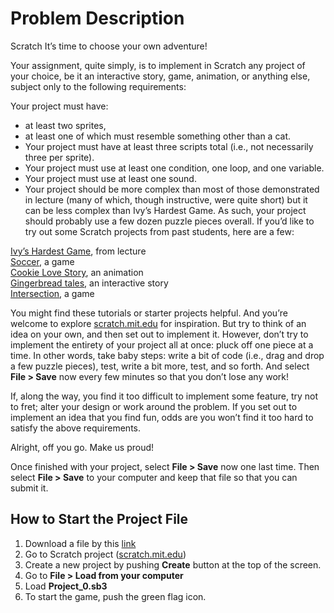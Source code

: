 # Problem Description

Scratch
It’s time to choose your own adventure!

Your assignment, quite simply, is to implement in Scratch any project of your choice, be it an interactive story, game, animation, or anything else, subject only to the following requirements:

Your project must have:
- at least two sprites,
- at least one of which must resemble something other than a cat.
- Your project must have at least three scripts total (i.e., not necessarily three per sprite).
- Your project must use at least one condition, one loop, and one variable.
- Your project must use at least one sound.
- Your project should be more complex than most of those demonstrated in lecture (many of which, though instructive, were quite short) but it can be less complex than Ivy’s Hardest Game. As such, your project should probably use a few dozen puzzle pieces overall.
If you’d like to try out some Scratch projects from past students, here are a few:

[Ivy’s Hardest Game](https://scratch.mit.edu/projects/326129433/), from lecture<br>
[Soccer](https://scratch.mit.edu/projects/37413/), a game<br>
[Cookie Love Story](https://scratch.mit.edu/projects/26329196/), an animation<br>
[Gingerbread tales](https://scratch.mit.edu/projects/277536784/), an interactive story<br>
[Intersection](https://scratch.mit.edu/projects/75390754/), a game<br>

You might find these tutorials or starter projects helpful. And you’re welcome to explore [scratch.mit.edu](https://scratch.mit.edu/explore/projects/all) for inspiration. But try to think of an idea on your own, and then set out to implement it. However, don’t try to implement the entirety of your project all at once: pluck off one piece at a time. In other words, take baby steps: write a bit of code (i.e., drag and drop a few puzzle pieces), test, write a bit more, test, and so forth. And select **File > Save** now every few minutes so that you don’t lose any work!

If, along the way, you find it too difficult to implement some feature, try not to fret; alter your design or work around the problem. If you set out to implement an idea that you find fun, odds are you won’t find it too hard to satisfy the above requirements.

Alright, off you go. Make us proud!

Once finished with your project, select **File > Save** now one last time. Then select **File > Save** to your computer and keep that file so that you can submit it.

## How to Start the Project File

1. Download  a file by this [link](https://github.com/For1207/CS50-at-Harvard-University/archive/master.zip)
2. Go to Scratch project ([scratch.mit.edu](https://scratch.mit.edu/explore/projects/all))
3. Create a new project by pushing **Create** button at the top of the screen.
4. Go to **File > Load from your computer**
5. Load **Project_0.sb3**
6. To start the game, push the green flag icon.

